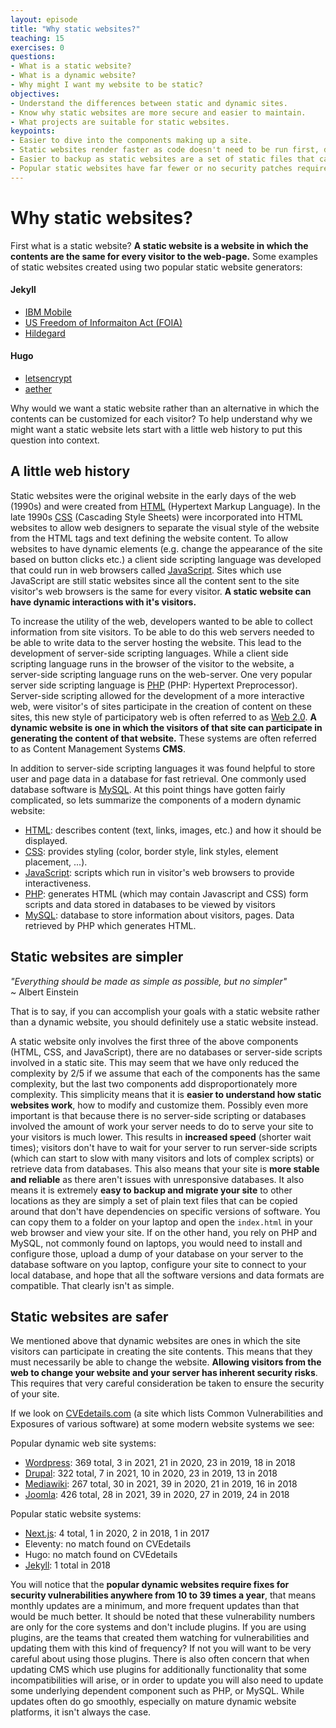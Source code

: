 ```yaml
---
layout: episode
title: "Why static websites?"
teaching: 15
exercises: 0
questions:
- What is a static website?
- What is a dynamic website?
- Why might I want my website to be static?
objectives:
- Understand the differences between static and dynamic sites.
- Know why static websites are more secure and easier to maintain.
- What projects are suitable for static websites.
keypoints:
- Easier to dive into the components making up a site.
- Static websites render faster as code doesn't need to be run first, databases don't need to be queered.
- Easier to backup as static websites are a set of static files that can just be copied.
- Popular static websites have far fewer or no security patches required as compared to dynamic sites.
---
```


# Why static websites?

First what is a static website? **A static website is a website in which the contents are the same for every visitor to the web-page.** Some examples of static websites created using two popular static website generators:

#### Jekyll
* [IBM Mobile](https://mobilefirstplatform.ibmcloud.com/)
* [US Freedom of Informaiton Act (FOIA)](https://www.foia.gov/)
* [Hildegard](https://hildegard-1877bibliography.ca/)

#### Hugo
* [letsencrypt](https://letsencrypt.org/)
* [aether](https://getaether.net/)

Why would we want a static website rather than an alternative in which the contents can be customized for each visitor? To help understand why we might want a static website lets start with a little web history to put this question into context.

## A little web history
Static websites were the original website in the early days of the web (1990s) and were created from [HTML](https://en.wikipedia.org/wiki/HTML) (Hypertext Markup Language). In the late 1990s [CSS](https://en.wikipedia.org/wiki/CSS) (Cascading Style Sheets) were incorporated into HTML websites to allow web designers to separate the visual style of the website from the HTML tags and text defining the website content. To allow websites to have dynamic elements (e.g. change the appearance of the site based on button clicks etc.) a client side scripting language was developed that could run in web browsers called [JavaScript](https://en.wikipedia.org/wiki/JavaScript). Sites which use JavaScript are still static websites since all the content sent to the site visitor's web browsers is the same for every visitor. **A static website can have dynamic interactions with it's visitors.**

To increase the utility of the web, developers wanted to be able to collect information from site visitors. To be able to do this web servers needed to be able to write data to the server hosting the website. This lead to the development of server-side scripting languages. While a client side scripting language runs in the browser of the visitor to the website, a server-side scripting language runs on the web-server. One very popular server side scripting language is [PHP](https://en.wikipedia.org/wiki/PHP) (PHP: Hypertext Preprocessor). Server-side scripting allowed for the development of a more interactive web, were visitor's of sites participate in the creation of content on these sites, this new style of participatory web is often referred to as [Web 2.0](https://en.wikipedia.org/wiki/Web_2.0). **A dynamic website is one in which the visitors of that site can participate in generating the content of that website.** These systems are often referred to as Content Management Systems **CMS**.

In addition to server-side scripting languages it was found helpful to store user and page data in a database for fast retrieval. One commonly used database software is [MySQL](https://en.wikipedia.org/wiki/MySQL). At this point things have gotten fairly complicated, so lets summarize the components of a modern dynamic website:

* [HTML](https://en.wikipedia.org/wiki/HTML): describes content (text, links, images, etc.) and how it should be displayed.
* [CSS](https://en.wikipedia.org/wiki/CSS): provides styling (color, border style, link styles, element placement, ...).
* [JavaScript](https://en.wikipedia.org/wiki/JavaScript): scripts which run in visitor's web browsers to provide interactiveness.
* [PHP](https://en.wikipedia.org/wiki/PHP): generates HTML (which may contain Javascript and CSS) form scripts and data stored in databases to be viewed by visitors
* [MySQL](https://en.wikipedia.org/wiki/MySQL): database to store information about visitors, pages. Data retrieved by PHP which generates HTML.

## Static websites are simpler
*"Everything should be made as simple as possible, but no simpler"*<br/>
~ Albert Einstein

That is to say, if you can accomplish your goals with a static website rather than a dynamic website, you should definitely use a static website instead.

A static website only involves the first three of the above components (HTML, CSS, and JavaScript), there are no databases or server-side scripts involved in a static site. This may seem that we have only reduced the complexity by 2/5 if we assume that each of the components has the same complexity, but the last two components add disproportionately more complexity. This simplicity means that it is **easier to understand how static websites work**, how to modify and customize them. Possibly even more important is that because there is no server-side scripting or databases involved the amount of work your server needs to do to serve your site to your visitors is much lower. This results in **increased speed** (shorter wait times); visitors don't have to wait for your server to run server-side scripts (which can start to slow with many visitors and lots of complex scripts) or retrieve data from databases. This also means that your site is **more stable and reliable** as there aren't issues with unresponsive databases. It also means it is extremely **easy to backup and migrate your site** to other locations as they are simply a set of plain text files that can be copied around that don't have dependencies on specific versions of software. You can copy them to a folder on your laptop and open the <code>index.html</code> in your web browser and view your site. If on the other hand, you rely on PHP and MySQL, not commonly found on laptops, you would need to install and configure those, upload a dump of your database on your server to the database software on you laptop, configure your site to connect to your local database, and hope that all the software versions and data formats are compatible. That clearly isn't as simple.

## Static websites are safer

We mentioned above that dynamic websites are ones in which the site visitors can participate in creating the site contents. This means that they must necessarily be able to change the website. **Allowing visitors from the web to change your website and your server has inherent security risks**. This requires that very careful consideration be taken to ensure the security of your site.

If we look on [CVEdetails.com](https://www.cvedetails.com) (a site which lists Common Vulnerabilities and Exposures of various software) at some modern website systems we see:

Popular dynamic web site systems:
* [Wordpress](https://www.cvedetails.com/vendor/2337/Wordpress.html): 369 total, 3 in 2021, 21 in 2020, 23 in 2019, 18 in 2018
* [Drupal](https://www.cvedetails.com/vendor/1367/Drupal.html): 322 total, 7 in 2021, 10 in 2020, 23 in 2019, 13 in 2018
* [Mediawiki](https://www.cvedetails.com/vendor/2360/Mediawiki.html): 267 total, 30 in 2021, 39 in 2020, 21 in 2019, 16 in 2018
* [Joomla](https://www.cvedetails.com/vendor/3496/Joomla.html): 426 total, 28 in 2021, 39 in 2020, 27 in 2019, 24 in 2018

Popular static website systems:
* [Next.js](https://www.cvedetails.com/product/43198/Zeit-Next.js.html?vendor_id=17577): 4 total, 1 in 2020, 2 in 2018, 1 in 2017
* Eleventy: no match found on CVEdetails
* Hugo: no match found on CVEdetails
* [Jekyll](https://www.cvedetails.com/vulnerability-list/vendor_id-19524/product_id-51408/Jekyllrb-Jekyll.html): 1 total in 2018


You will notice that the **popular dynamic websites require fixes for security vulnerabilities anywhere from 10 to 39 times a year**, that means monthly updates are a minimum, and more frequent updates than that would be much better. It should be noted that these vulnerability numbers are only for the core systems and don't include plugins. If you are using plugins, are the teams that created them watching for vulnerabilities and updating them with this kind of frequency? If not you will want to be very careful about using those plugins. There is also often concern that when updating CMS which use plugins for additionally functionality that some incompatibilities will arise, or in order to update you will also need to update some underlying dependent component such as PHP, or MySQL. While updates often do go smoothly, especially on mature dynamic website platforms, it isn't always the case.
